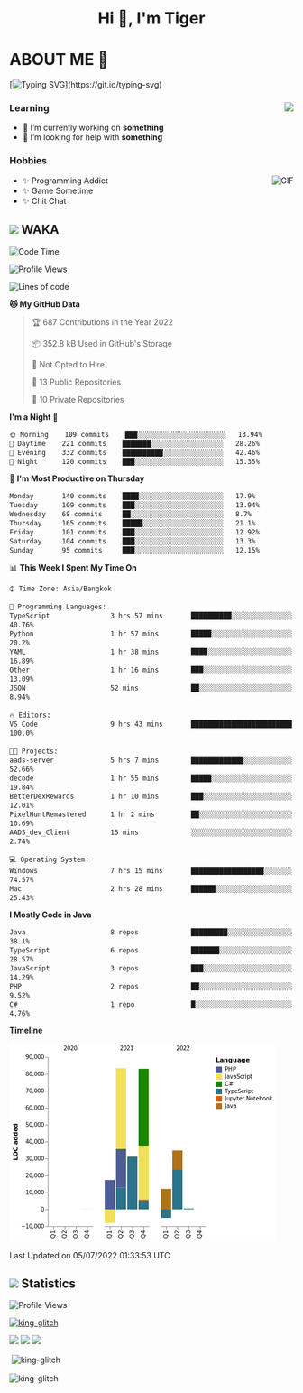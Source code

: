 <h1 align="center">Hi 👋, I'm Tiger</h1>




# ABOUT ME 💬

[![Typing SVG](https://readme-typing-svg.herokuapp.com?color=22F771&vCenter=true&lines=A+perssionate+developer+from+nowhere.)](https://git.io/typing-svg)

<div>
 <img align="right" src="https://spotify-github-profile.vercel.app/api/view?uid=12129734423&cover_image=false&theme=default&bar_color=22d016&bar_color_cover=true" />
 <h3>Learning</h3>
 
 <ul>
  <li>🔭 I’m currently working on <b>something</b></li>
  <li>🤝 I’m looking for help with <b>something</b></li>
 </ul>
 
</div>
<div>
 <h3>Hobbies</h3>
 <img align="right" height="475px"  alt="GIF" src="https://i.pinimg.com/originals/1f/b7/db/1fb7dbee557e5ed509f7517da8a84d58.gif" />
 <ul>
  <li>✨ Programming Addict</li>
  <li>✨ Game Sometime</li>
  <li>✨ Chit Chat</li>
 </ul>
 
</div>



## <img height="40" src="https://raw.githubusercontent.com/innng/innng/master/assets/kyubey.gif"/> WAKA

<!--START_SECTION:waka-->
![Code Time](http://img.shields.io/badge/Code%20Time-0%20secs-blue)

![Profile Views](http://img.shields.io/badge/Profile%20Views-0-blue)

![Lines of code](https://img.shields.io/badge/From%20Hello%20World%20I%27ve%20Written-249%20Thousand%20lines%20of%20code-blue)

**🐱 My GitHub Data** 

> 🏆 687 Contributions in the Year 2022
 > 
> 📦 352.8 kB Used in GitHub's Storage 
 > 
> 🚫 Not Opted to Hire
 > 
> 📜 13 Public Repositories 
 > 
> 🔑 10 Private Repositories  
 > 
**I'm a Night 🦉** 

```text
🌞 Morning    109 commits    ███░░░░░░░░░░░░░░░░░░░░░░   13.94% 
🌆 Daytime    221 commits    ███████░░░░░░░░░░░░░░░░░░   28.26% 
🌃 Evening    332 commits    ██████████░░░░░░░░░░░░░░░   42.46% 
🌙 Night      120 commits    ███░░░░░░░░░░░░░░░░░░░░░░   15.35%

```
📅 **I'm Most Productive on Thursday** 

```text
Monday       140 commits    ████░░░░░░░░░░░░░░░░░░░░░   17.9% 
Tuesday      109 commits    ███░░░░░░░░░░░░░░░░░░░░░░   13.94% 
Wednesday    68 commits     ██░░░░░░░░░░░░░░░░░░░░░░░   8.7% 
Thursday     165 commits    █████░░░░░░░░░░░░░░░░░░░░   21.1% 
Friday       101 commits    ███░░░░░░░░░░░░░░░░░░░░░░   12.92% 
Saturday     104 commits    ███░░░░░░░░░░░░░░░░░░░░░░   13.3% 
Sunday       95 commits     ███░░░░░░░░░░░░░░░░░░░░░░   12.15%

```


📊 **This Week I Spent My Time On** 

```text
⌚︎ Time Zone: Asia/Bangkok

💬 Programming Languages: 
TypeScript               3 hrs 57 mins       ██████████░░░░░░░░░░░░░░░   40.76% 
Python                   1 hr 57 mins        █████░░░░░░░░░░░░░░░░░░░░   20.2% 
YAML                     1 hr 38 mins        ████░░░░░░░░░░░░░░░░░░░░░   16.89% 
Other                    1 hr 16 mins        ███░░░░░░░░░░░░░░░░░░░░░░   13.09% 
JSON                     52 mins             ██░░░░░░░░░░░░░░░░░░░░░░░   8.94%

🔥 Editors: 
VS Code                  9 hrs 43 mins       █████████████████████████   100.0%

🐱‍💻 Projects: 
aads-server              5 hrs 7 mins        █████████████░░░░░░░░░░░░   52.66% 
decode                   1 hr 55 mins        █████░░░░░░░░░░░░░░░░░░░░   19.84% 
BetterDexRewards         1 hr 10 mins        ███░░░░░░░░░░░░░░░░░░░░░░   12.01% 
PixelHuntRemastered      1 hr 2 mins         ██░░░░░░░░░░░░░░░░░░░░░░░   10.69% 
AADS_dev_Client          15 mins             ░░░░░░░░░░░░░░░░░░░░░░░░░   2.74%

💻 Operating System: 
Windows                  7 hrs 15 mins       ██████████████████░░░░░░░   74.57% 
Mac                      2 hrs 28 mins       ██████░░░░░░░░░░░░░░░░░░░   25.43%

```

**I Mostly Code in Java** 

```text
Java                     8 repos             █████████░░░░░░░░░░░░░░░░   38.1% 
TypeScript               6 repos             ███████░░░░░░░░░░░░░░░░░░   28.57% 
JavaScript               3 repos             ███░░░░░░░░░░░░░░░░░░░░░░   14.29% 
PHP                      2 repos             ██░░░░░░░░░░░░░░░░░░░░░░░   9.52% 
C#                       1 repo              █░░░░░░░░░░░░░░░░░░░░░░░░   4.76%

```


**Timeline**

![Chart not found](https://raw.githubusercontent.com/king-glitch/king-glitch/main/charts/bar_graph.png) 


 Last Updated on 05/07/2022 01:33:53 UTC
<!--END_SECTION:waka-->
## <img height="40" src="https://raw.githubusercontent.com/innng/innng/master/assets/kyubey.gif"/> Statistics
![Profile Views](https://komarev.com/ghpvc/?username=king-glitch)  

<p align="left"> 
 <a href="https://github.com/ryo-ma/github-profile-trophy">
  <img src="https://github-profile-trophy.vercel.app/?username=king-glitch&theme=dracula" alt="king-glitch" />
 </a> </p>

![](https://github-profile-summary-cards.vercel.app/api/cards/profile-details?username=king-glitch&theme=dracula)
![](https://github-profile-summary-cards.vercel.app/api/cards/stats?username=king-glitch&theme=dracula) 
![](https://github-profile-summary-cards.vercel.app/api/cards/productive-time?username=king-glitch&theme=dracula)


<p>&nbsp;<img align="center" src="https://github-readme-stats.vercel.app/api?username=king-glitch&theme=dracula" alt="king-glitch" /></p>

<p><img align="center" src="https://github-readme-streak-stats.herokuapp.com/?user=king-glitch&theme=dracula" alt="king-glitch" /></p>
